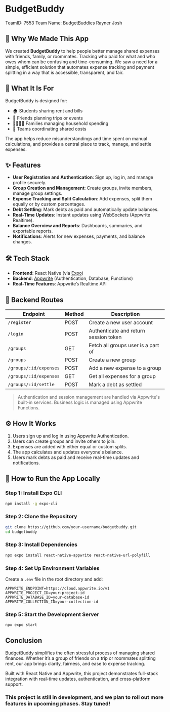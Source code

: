 # BudgetBuddy

TeamID: 7553
Team Name: BudgetBuddies
Rayner
Josh

## 🧠 Why We Made This App
We created **BudgetBuddy** to help people better manage shared expenses with friends, family, or roommates. Tracking who paid for what and who owes whom can be confusing and time-consuming. We saw a need for a simple, efficient solution that automates expense tracking and payment splitting in a way that is accessible, transparent, and fair.

## 🎯 What It Is For
BudgetBuddy is designed for:
- 🏠 Students sharing rent and bills  
- 🧳 Friends planning trips or events  
- 👨‍👩‍👧‍👦 Families managing household spending  
- 👥 Teams coordinating shared costs  

The app helps reduce misunderstandings and time spent on manual calculations, and provides a central place to track, manage, and settle expenses.

## ✨ Features
- **User Registration and Authentication**: Sign up, log in, and manage profile securely.
- **Group Creation and Management**: Create groups, invite members, manage group settings.
- **Expense Tracking and Split Calculation**: Add expenses, split them equally or by custom percentages.
- **Debt Settling**: Mark debts as paid and automatically update balances.
- **Real-Time Updates**: Instant updates using WebSockets (Appwrite Realtime).
- **Balance Overview and Reports**: Dashboards, summaries, and exportable reports.
- **Notifications**: Alerts for new expenses, payments, and balance changes.

## 🛠️ Tech Stack
- **Frontend**: React Native (via [Expo](https://expo.dev/))
- **Backend**: [Appwrite](https://appwrite.io/) (Authentication, Database, Functions)
- **Real-Time Features**: Appwrite’s Realtime API

## 🧪 Backend Routes

| Endpoint                     | Method | Description                            |
|-----------------------------|--------|----------------------------------------|
| `/register`                 | POST   | Create a new user account              |
| `/login`                    | POST   | Authenticate and return session token  |
| `/groups`                   | GET    | Fetch all groups user is a part of     |
| `/groups`                   | POST   | Create a new group                     |
| `/groups/:id/expenses`      | POST   | Add a new expense to a group           |
| `/groups/:id/expenses`      | GET    | Get all expenses for a group           |
| `/groups/:id/settle`        | POST   | Mark a debt as settled                 |

> Authentication and session management are handled via Appwrite's built-in services. Business logic is managed using Appwrite Functions.

## ⚙️ How It Works
1. Users sign up and log in using Appwrite Authentication.
2. Users can create groups and invite others to join.
3. Expenses are added with either equal or custom splits.
4. The app calculates and updates everyone's balance.
5. Users mark debts as paid and receive real-time updates and notifications.

## 🚀 How to Run the App Locally

### Step 1: Install Expo CLI
```bash
npm install -g expo-cli
```

### Step 2: Clone the Repository
```bash
git clone https://github.com/your-username/budgetbuddy.git
cd budgetbuddy
```

### Step 3: Install Dependencies
```bash
npx expo install react-native-appwrite react-native-url-polyfill
```

### Step 4: Set Up Environment Variables

Create a `.env` file in the root directory and add:
```env
APPWRITE_ENDPOINT=https://cloud.appwrite.io/v1
APPWRITE_PROJECT_ID=your-project-id
APPWRITE_DATABASE_ID=your-database-id
APPWRITE_COLLECTION_ID=your-collection-id
```

### Step 5: Start the Development Server
```bash
npx expo start
```

## Conclusion
BudgetBuddy simplifies the often stressful process of managing shared finances. Whether it’s a group of friends on a trip or roommates splitting rent, our app brings clarity, fairness, and ease to expense tracking.

Built with React Native and Appwrite, this project demonstrates full-stack integration with real-time updates, authentication, and cross-platform support.
### This project is still in development, and we plan to roll out more features in upcoming phases. Stay tuned!
